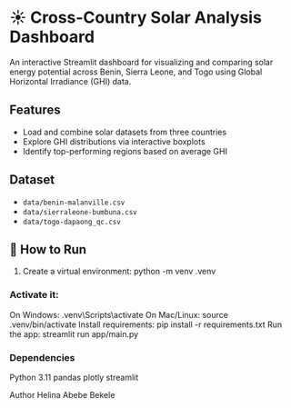 # ☀️ Cross-Country Solar Analysis Dashboard

An interactive Streamlit dashboard for visualizing and comparing solar energy potential across Benin, Sierra Leone, and Togo using Global Horizontal Irradiance (GHI) data.

## Features
- Load and combine solar datasets from three countries
- Explore GHI distributions via interactive boxplots
- Identify top-performing regions based on average GHI

## Dataset
- `data/benin-malanville.csv`
- `data/sierraleone-bumbuna.csv`
- `data/togo-dapaong_qc.csv`

## 🚀 How to Run

1. Create a virtual environment: python -m venv .venv
### Activate it:
On Windows: .venv\Scripts\activate
On Mac/Linux: source .venv/bin/activate
Install requirements: pip install -r requirements.txt
Run the app: streamlit run app/main.py
### Dependencies
Python 3.11
pandas
plotly
streamlit

Author
Helina Abebe Bekele

